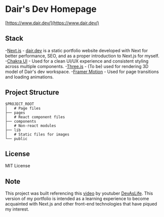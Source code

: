 # Dair's Dev Homepage

[https://www.dair.dev/](https://www.dair.dev/)

## Stack

-[Next.js](https://nextjs.org/) - [dair.dev](https://www.dair.dev/) is a static portfolio website developed with Next for better performance, SEO, and as a proper introduction to Next.js for myself. -[Chakra UI](https://chakra-ui.com/) - Used for a clean UI/UX experience and consistent styling across multiple components. -[Three.js](https://threejs.org/) - (To be) used for rendering 3D model of Dair's dev workspace. -[Framer Motion](https://www.framer.com/motion/) - Used for page transitions and loading animations.

## Project Structure

```
$PROJECT_ROOT
│   # Page files
├── pages
│   # React component files
├── components
│   # Non-react modules
├── lib
│   # Static files for images
└── public
```

## License

MIT License

## Note

This project was built referencing this [video](https://www.youtube.com/watch?v=bSMZgXzC9AA) by youtuber [DevAsLife](https://www.craftz.dog/). This version of my portfolio is intended as a learning experience to become acquainted with Next.js and other front-end technologies that have piqued my interest.
